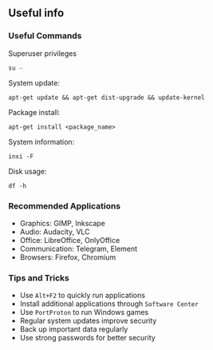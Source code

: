 ## Useful info

### Useful Commands

Superuser privileges

    su -

System update:

    apt-get update && apt-get dist-upgrade && update-kernel

Package install:

    apt-get install <package_name>

System information:

    inxi -F

Disk usage:

    df -h

### Recommended Applications

- Graphics: GIMP, Inkscape
- Audio: Audacity, VLC
- Office: LibreOffice, OnlyOffice
- Communication: Telegram, Element
- Browsers: Firefox, Chromium

### Tips and Tricks

- Use `Alt+F2` to quickly run applications
- Install additional applications through `Software Center`
- Use `PortProton` to run Windows games
- Regular system updates improve security
- Back up important data regularly
- Use strong passwords for better security
